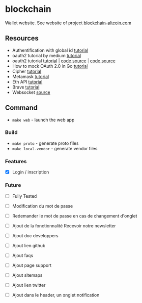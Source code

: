 # blockchain
Wallet website. See website of project [blockchain-altcoin.com](https://www.blockchain-altcoin.com/)

## Resources

* Authentification with global id [tutorial](https://developer.global.id)
* oauth2 tutorial by medium [tutorial](https://medium.com/@cyantarek/build-your-own-oauth2-server-in-go-7d0f660732c3)
* oauth2 tutorial [tutorial](https://tutorialedge.net/golang/go-oauth2-tutorial/)
  | [code source](https://github.com/go-oauth2/oauth2/tree/master/example)
  | [code source](https://github.com/TutorialEdge/go-oauth-tutorial)
* How to mock OAuth 2.0 in Go [tutorial](https://blog.seriesci.com/how-to-mock-oauth-in-go/)
* Cipher [tutorial](https://stackoverflow.com/questions/43103343/cryptojs-encrypt-go-decrypt)
* Metamask [tutorial](https://metamask.io/)
* Eth API [tutorial](https://eth.wiki/json-rpc/API#json-rpc-methods)
* Brave [tutorial](brave://wallet/crypto/unlock)
* Websocket [source](https://gist.github.com/owulveryck/57d8c2469fd1f8a840747b064c50ff4e)

## Command

- `make web` - launch the web app

### Build

- `make proto` - generate proto files
- `make local-vendor` - generate vendor files

### Features

- [x] Login / inscription

### Future
- [ ] Fully Tested
- [ ] Modification du mot de passe
- [ ] Redemander le mot de passe en cas de changement d'onglet
- [ ] Ajout de la fonctionnalité Recevoir notre newsletter
- [ ] Ajout doc developpers
- [ ] Ajout lien github
- [ ] Ajout faqs
- [ ] Ajout page support
- [ ] Ajout sitemaps
- [ ] Ajout lien twitter
- [ ] Ajout dans le header, un onglet notification


